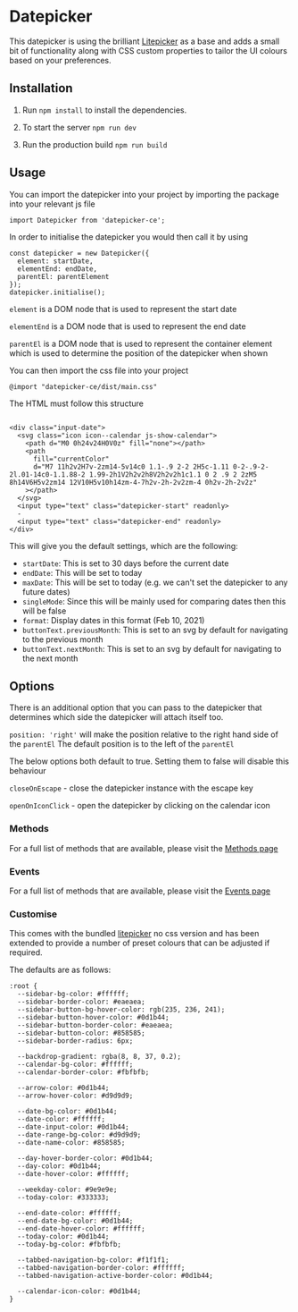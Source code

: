 # Datepicker

This datepicker is using the brilliant [Litepicker](https://litepicker.com/) as a base and adds a small bit of functionality along with CSS custom properties to tailor the UI colours based on your preferences.

## Installation

1. Run `npm install` to install the dependencies.

2. To start the server `npm run dev`

3. Run the production build `npm run build`

## Usage

You can import the datepicker into your project by importing the package into your relevant js file

```
import Datepicker from 'datepicker-ce';
```

In order to initialise the datepicker you would then call it by using

```
const datepicker = new Datepicker({
  element: startDate,
  elementEnd: endDate,
  parentEl: parentElement
});
datepicker.initialise();
```

`element` is a DOM node that is used to represent the start date

`elementEnd` is a DOM node that is used to represent the end date

`parentEl` is a DOM node that is used to represent the container element which is used to determine the position of the datepicker when shown

You can then import the css file into your project

```
@import "datepicker-ce/dist/main.css"
```

The HTML must follow this structure

```

<div class="input-date">
  <svg class="icon icon--calendar js-show-calendar">
    <path d="M0 0h24v24H0V0z" fill="none"></path>
    <path
      fill="currentColor"
      d="M7 11h2v2H7v-2zm14-5v14c0 1.1-.9 2-2 2H5c-1.11 0-2-.9-2-2l.01-14c0-1.1.88-2 1.99-2h1V2h2v2h8V2h2v2h1c1.1 0 2 .9 2 2zM5 8h14V6H5v2zm14 12V10H5v10h14zm-4-7h2v-2h-2v2zm-4 0h2v-2h-2v2z"
    ></path>
  </svg>
  <input type="text" class="datepicker-start" readonly>
  -
  <input type="text" class="datepicker-end" readonly>
</div>
```

This will give you the default settings, which are the following:

- `startDate`: This is set to 30 days before the current date
- `endDate`: This will be set to today
- `maxDate`: This will be set to today (e.g. we can't set the datepicker to any future dates)
- `singleMode`: Since this will be mainly used for comparing dates then this will be false
- `format`: Display dates in this format (Feb 10, 2021)
- `buttonText.previousMonth`: This is set to an svg by default for navigating to the previous month
- `buttonText.nextMonth`: This is set to an svg by default for navigating to the next month

## Options

There is an additional option that you can pass to the datepicker that determines which side the datepicker will attach itself too.

`position: 'right'` will make the position relative to the right hand side of the `parentEl`
The default position is to the left of the `parentEl`

The below options both default to true. Setting them to false will disable this behaviour

`closeOnEscape` - close the datepicker instance with the escape key

`openOnIconClick` - open the datepicker by clicking on the calendar icon

### Methods

For a full list of methods that are available, please visit the [Methods page](https://litepicker.com/docs/methods)

### Events

For a full list of methods that are available, please visit the [Events page](https://litepicker.com/docs/events)

### Customise

This comes with the bundled [litepicker](https://litepicker.com) no css version and has been extended to provide a number of preset colours that can be adjusted if required.

The defaults are as follows:

```
:root {
  --sidebar-bg-color: #ffffff;
  --sidebar-border-color: #eaeaea;
  --sidebar-button-bg-hover-color: rgb(235, 236, 241);
  --sidebar-button-hover-color: #0d1b44;
  --sidebar-button-border-color: #eaeaea;
  --sidebar-button-color: #858585;
  --sidebar-border-radius: 6px;

  --backdrop-gradient: rgba(8, 8, 37, 0.2);
  --calendar-bg-color: #ffffff;
  --calendar-border-color: #fbfbfb;

  --arrow-color: #0d1b44;
  --arrow-hover-color: #d9d9d9;

  --date-bg-color: #0d1b44;
  --date-color: #ffffff;
  --date-input-color: #0d1b44;
  --date-range-bg-color: #d9d9d9;
  --date-name-color: #858585;

  --day-hover-border-color: #0d1b44;
  --day-color: #0d1b44;
  --date-hover-color: #ffffff;

  --weekday-color: #9e9e9e;
  --today-color: #333333;

  --end-date-color: #ffffff;
  --end-date-bg-color: #0d1b44;
  --end-date-hover-color: #ffffff;
  --today-color: #0d1b44;
  --today-bg-color: #fbfbfb;

  --tabbed-navigation-bg-color: #f1f1f1;
  --tabbed-navigation-border-color: #ffffff;
  --tabbed-navigation-active-border-color: #0d1b44;

  --calendar-icon-color: #0d1b44;
}
```
